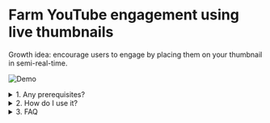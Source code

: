 # Farm YouTube engagement using live thumbnails

Growth idea: encourage users to engage by placing them on your thumbnail in semi-real-time.

![Demo](./README/demo.gif)

<details>
<summary>1. Any prerequisites?</summary>

### Your video ID

![Find your YouTube video ID](./README/find-your-youtube-video-id.jpg)

### Your thumbnail
To keep things simple, the sample thumbnail has 5 slots for PFPs with positions known ahead-of-time (hard-coded as a [constant](./app/constants.py)). This can easily be changed to allow, pasting hundreds of small PFPs covering the entire thumbnail.

![base thumbnail](./app/assets/base_thumbnail.jpeg) 

### Your YouTube API access
Using an API key is simple for reads (listing comments) but OAuth is required for writes (setting thumbnails). Unfortunately, there is no silver-bullet (permanent auth) for backend to backend (this web API to YouTube's API). You will need to BYO Refresh Token (long-lived) to ensure the web API has continuous access. A script is provided to trigger an interactive login (login as the channel owner) to obtain a refresh token.

Lifespan of Google's Refresh Token? As of writing, they appear to be `~600k seconds ≈ 7 days`. This is plenty of time for this project's purpose. Recommend storing in a secrets vault (e.g., Azure Key Vault) and restart the web API/create an operational endpoint to hot reload the YouTube client with the new Refresh Token.

1. Create [.env](./.env) to populate in the subsequent steps:
   ```shell
   cp .env.example .env
   ```
2. Get your **Client ID** and **Client Secret** by generating your Google OAuth Client [here](https://console.cloud.google.com/apis/credentials) (choose Desktop to avoid specifying origins and redirect URLs etc):  
   ![How to generate YouTube API key step 1](./README/how-to-create-youtube-oauth-client.jpg)
3. Before the next step, you may need to add your account (channel owner account) as a test user if your app is unpublished:  
   ![How to add your account as a test user](./README/how-to-set-test-users.jpg)
4. To get the **Refresh Token**, run the script (will launch your browser) and login:
   ```shell
   chmod +x script_to_obtain_refresh_token.py
   ./script_to_obtain_refresh_token.py
   ```
5. You now have the **Client ID**, **Client Secret**, add **Refresh Token**, add them to [.env](./.env)
6. That's it for environment variables!
7. If you are a new channel, YouTube may block you from setting custom thumbnails. To fix this, try to change the thumbnail via YouTube's frontend and Google will ask you to verify

</details>

<details>
<summary>2. How do I use it?</summary>

- Assumes you're using asdf (last using Python 3.13.7)
- Assumes you haven't used 100% of your YouTube API daily quota
- How to start the web API? Run in [root](.):
  ```shell
  python3 -m venv venv
  source venv/bin/activate
  pip install -r requirements.txt
  fastapi dev app
  ```
- How to test the web API? See [app.http](app.http) then use cURL or [REST Client](https://marketplace.visualstudio.com/items?itemName=humao.rest-client)
- Generated (test and official) thumbnails will go [here](./generated_thumbnail/)

</details>

<details>
<summary>3. FAQ</summary>

### _"What are the next steps to deploy?"_
- Run the web API on a VPS, example: [Digital Ocean Droplet @ $4/month](https://www.digitalocean.com/pricing)
- Run a CRON job on the VPS to trigger endpoint every X minutes, example:
  ```shell
  */X * * * * curl -s -H "Accept: application/json" "http://localhost:8000/farm-engagement?limit={{num_of_top_comments}}&video_id={{video_id}}" > /dev/null 2>&1
  ```

### _"Any improvements?"_
- You can add funnels to only process users who have liked/commented/subscribed - maxxing interactions
- Persist the current progress in an external DB to avoid data loss (users processed so far, cursor position to paste the next PFP, the latest thumbnail, etc)
- More dynamic behaviour, for example: reduce the image quality if YouTube's >2MB limit, scale down the update thumbnail cadence based on remaining quota per day, fetch comments paginated (costs more reads), etc
- YouTube's _order by relevance_ query param may not return comments immediately for a brand new video, fallback to retrying fetching comments with _order by time_ for resiliency
- Add caching for previously seen/downloaded PFPs
- Add logging

### _"So this gets the top comments?"_
YouTube's _order by relevance_ query param when fetching the top comments is not the same algo as the one you see on YouTube's frontend - they are similar (enough to get the job done) but not 1:1.

### _"Why not just fetch all comments so we have more control?"_
Yes this would guarentee we always rank comments with 100% accuracy and allows us to promise, for example, "top 3 comments with the most likes get chosen...". This is a quota issue: use more quota to get all comments paginated VS get a fixed set of comments to preserve quota for near-real-time thumbnail updates. For this demo, prioritize simplicity: get the top 100 comments (first page) based on Google's relevance ordering.

</details>
